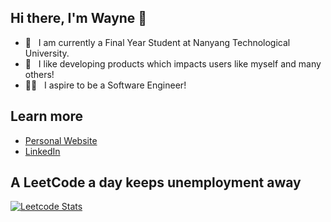## Hi there, I'm Wayne 👋

- 📖 &nbsp;&nbsp;I am currently a Final Year Student at Nanyang Technological University.
- 📱 &nbsp;&nbsp;I like developing products which impacts users like myself and many others!
- 🧑‍💻 &nbsp;&nbsp;I aspire to be a Software Engineer!

## Learn more

- [Personal Website](https://wangwaynesg.com)
- [LinkedIn](https://www.linkedin.com/in/wangwaynesg/)

## A LeetCode a day keeps unemployment away
[![Leetcode Stats](https://leetcode.card.workers.dev/?username=wangwaynesg&theme=wtf)](https://leetcode.com/wangwaynesg/)

<!--
**wangwaynesg/wangwaynesg** is a ✨ _special_ ✨ repository because its `README.md` (this file) appears on your GitHub profile.

Here are some ideas to get you started:

- 🔭 I’m currently working on ...
- 🌱 I’m currently learning ...
- 👯 I’m looking to collaborate on ...
- 🤔 I’m looking for help with ...
- 💬 Ask me about ...
- 📫 How to reach me: ...
- 😄 Pronouns: ...
- ⚡ Fun fact: ...
-->
